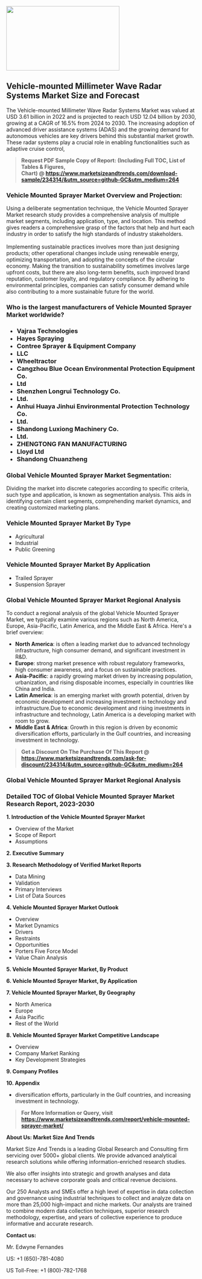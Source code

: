 <p><img class="alignnone size-medium wp-image-20088" src="https://ffe5etoiles.com/wp-content/uploads/2024/12/MST1-300x171.png" alt="" width="300" height="171" /></p><h2>Vehicle-mounted Millimeter Wave Radar Systems Market Size and Forecast</h2><p>The Vehicle-mounted Millimeter Wave Radar Systems Market was valued at USD 3.61 billion in 2022 and is projected to reach USD 12.04 billion by 2030, growing at a CAGR of 16.5% from 2024 to 2030. The increasing adoption of advanced driver assistance systems (ADAS) and the growing demand for autonomous vehicles are key drivers behind this substantial market growth. These radar systems play a crucial role in enabling functionalities such as adaptive cruise control,</p><blockquote id="" class=""><strong>Request PDF Sample Copy of Report: (Including Full TOC, List of Tables &amp; Figures, Chart)&nbsp;@&nbsp;<strong><a href="https://www.marketsizeandtrends.com/download-sample/234314/&utm_source=github-GC&utm_medium=264" target="_blank">https://www.marketsizeandtrends.com/download-sample/234314/&utm_source=github-GC&utm_medium=264</a></strong></strong></blockquote><h3 id="" class="">Vehicle Mounted Sprayer Market&nbsp;Overview and Projection:</h3><p id="" class="">Using a deliberate segmentation technique, the Vehicle Mounted Sprayer Market research study provides a comprehensive analysis of multiple market segments, including application, type, and location. This method gives readers a comprehensive grasp of the factors that help and hurt each industry in order to satisfy the high standards of industry stakeholders. <br /> <br />Implementing sustainable practices involves more than just designing products; other operational changes include using renewable energy, optimizing transportation, and adopting the concepts of the circular economy. Making the transition to sustainability sometimes involves large upfront costs, but there are also long-term benefits, such improved brand reputation, customer loyalty, and regulatory compliance. By adhering to environmental principles, companies can satisfy consumer demand while also contributing to a more sustainable future for the world.</p><h3 id="" class="">Who is the largest manufacturers of&nbsp;Vehicle Mounted Sprayer Market worldwide?</h3><h3 class=""><p><ul><li>Vajraa Technologies </li><li> Hayes Spraying </li><li> Contree Sprayer & Equipment Company </li><li> LLC </li><li> Wheeltractor </li><li> Cangzhou Blue Ocean Environmental Protection Equipment Co. </li><li> Ltd </li><li> Shenzhen Longrui Technology Co. </li><li> Ltd. </li><li> Anhui Huaya Jinhui Environmental Protection Technology Co. </li><li> Ltd. </li><li> Shandong Luxiong Machinery Co. </li><li> Ltd. </li><li> ZHENGTONG FAN MANUFACTURING </li><li> Lloyd Ltd </li><li> Shandong Chuanzheng</li></ul></p></h3><h3 id="" class="">Global&nbsp;Vehicle Mounted Sprayer Market Segmentation:</h3><p id="" class="">Dividing the market into discrete categories according to specific criteria, such type and application, is known as segmentation analysis. This aids in identifying certain client segments, comprehending market dynamics, and creating customized marketing plans.</p><h3 id="" class="">Vehicle Mounted Sprayer Market&nbsp;By Type</h3><p><p><ul><li>Agricultural</li><li> Industrial</li><li> Public Greening</p></li></ul></p></p><h3 id="" class="">Vehicle Mounted Sprayer Market&nbsp;By Application</h3><p class=""><p><ul><li>Trailed Sprayer</li><li> Suspension Sprayer</li></ul></p></p><h3 id="" class="">Global Vehicle Mounted Sprayer Market Regional Analysis</h3><p id="" class="">To conduct a regional analysis of the global Vehicle Mounted Sprayer Market, we typically examine various regions such as North America, Europe, Asia-Pacific, Latin America, and the Middle East &amp; Africa. Here's a brief overview:</p><ul><li><strong>North America</strong>: is often a leading market due to advanced technology infrastructure, high consumer demand, and significant investment in R&amp;D.</li><li><strong>Europe</strong>: strong market presence with robust regulatory frameworks, high consumer awareness, and a focus on sustainable practices.</li><li><strong>Asia-Pacific</strong>: a rapidly growing market driven by increasing population, urbanization, and rising disposable incomes, especially in countries like China and India.</li><li><strong>Latin America</strong>: is an emerging market with growth potential, driven by economic development and increasing investment in technology and infrastructure.Due to economic development and rising investments in infrastructure and technology, Latin America is a developing market with room to grow.</li><li><strong>Middle East &amp; Africa</strong>: Growth in this region is driven by economic diversification efforts, particularly in the Gulf countries, and increasing investment in technology.</li></ul><blockquote id="" class=""><strong>Get a Discount On The Purchase Of This Report @ <strong><a href="https://www.marketsizeandtrends.com/ask-for-discount/234314/&utm_source=github-GC&utm_medium=264" target="_blank">https://www.marketsizeandtrends.com/ask-for-discount/234314/&utm_source=github-GC&utm_medium=264</a></strong></strong></blockquote><h3 id="" class="">Global Vehicle Mounted Sprayer Market Regional Analysis</h3><h3 id="" class="">Detailed TOC of Global Vehicle Mounted Sprayer Market Research Report, 2023-2030</h3><p id="" class=""><strong>1. Introduction of the Vehicle Mounted Sprayer Market</strong></p><ul><li>Overview of the Market</li><li>Scope of Report</li><li>Assumptions</li></ul><p id="" class=""><strong>2. Executive Summary</strong></p><p id="" class=""><strong>3. Research Methodology of Verified Market Reports</strong></p><ul><li>Data Mining</li><li>Validation</li><li>Primary Interviews</li><li>List of Data Sources</li></ul><p id="" class=""><strong>4. Vehicle Mounted Sprayer Market Outlook</strong></p><ul><li>Overview</li><li>Market Dynamics</li><li>Drivers</li><li>Restraints</li><li>Opportunities</li><li>Porters Five Force Model</li><li>Value Chain Analysis</li></ul><p id="" class=""><strong>5. Vehicle Mounted Sprayer Market, By Product</strong></p><p id="" class=""><strong>6. Vehicle Mounted Sprayer Market, By Application</strong></p><p id="" class=""><strong>7. Vehicle Mounted Sprayer Market, By Geography</strong></p><ul><li>North America</li><li>Europe</li><li>Asia Pacific</li><li>Rest of the World</li></ul><p id="" class=""><strong>8. Vehicle Mounted Sprayer Market Competitive Landscape</strong></p><ul><li>Overview</li><li>Company Market Ranking</li><li>Key Development Strategies</li></ul><p id="" class=""><strong>9. Company Profiles</strong></p><p id="" class=""><strong>10. Appendix</strong></p><ul><li>diversification efforts, particularly in the Gulf countries, and increasing investment in technology.</li></ul><blockquote id="" class=""><strong>For More Information or Query, visit <strong><strong><a href="https://www.marketsizeandtrends.com/report/vehicle-mounted-sprayer-market/" target="_blank">https://www.marketsizeandtrends.com/report/vehicle-mounted-sprayer-market/</a></strong></strong></strong></blockquote><p id="" class=""><strong>About Us: Market Size And Trends</strong></p><p id="" class="">Market Size And Trends is a leading Global Research and Consulting firm servicing over 5000+ global clients. We provide advanced analytical research solutions while offering information-enriched research studies.</p><p id="" class="">We also offer insights into strategic and growth analyses and data necessary to achieve corporate goals and critical revenue decisions.</p><p id="" class="">Our 250 Analysts and SMEs offer a high level of expertise in data collection and governance using industrial techniques to collect and analyze data on more than 25,000 high-impact and niche markets. Our analysts are trained to combine modern data collection techniques, superior research methodology, expertise, and years of collective experience to produce informative and accurate research.</p><p id="" class=""><strong>Contact us:</strong></p><p id="" class="">Mr. Edwyne Fernandes</p><p id="" class="">US: +1 (650)-781-4080</p><p id="" class="">US Toll-Free: +1 (800)-782-1768</p>

